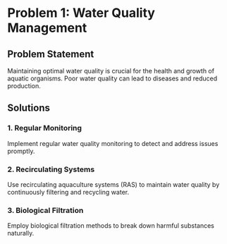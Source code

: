 # Problem 1: Water Quality Management

## Problem Statement

Maintaining optimal water quality is crucial for the health and growth of aquatic organisms. Poor water quality can lead to diseases and reduced production.

## Solutions

### 1. Regular Monitoring

Implement regular water quality monitoring to detect and address issues promptly.

### 2. Recirculating Systems

Use recirculating aquaculture systems (RAS) to maintain water quality by continuously filtering and recycling water.

### 3. Biological Filtration

Employ biological filtration methods to break down harmful substances naturally.
